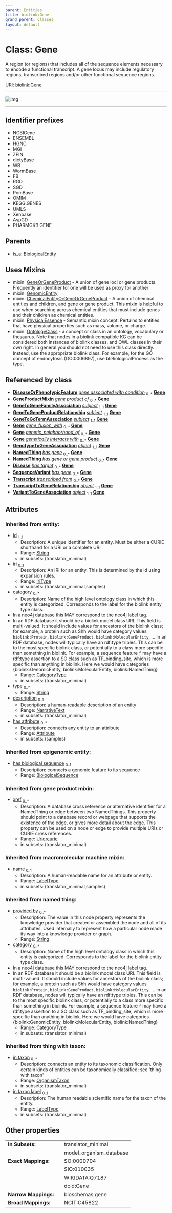 ```yaml
---
parent: Entities
title: biolink:Gene
grand_parent: Classes
layout: default
---
```


# Class: Gene


A region (or regions) that includes all of the sequence elements necessary to encode a functional transcript. A gene locus may include regulatory regions, transcribed regions and/or other functional sequence regions.

URI: [biolink:Gene](https://w3id.org/biolink/vocab/Gene)


---

![img](https://yuml.me/diagram/nofunky;dir:TB/class/[VariantToGeneAssociation],[TranscriptToGeneRelationship],[Transcript],[SequenceVariant],[PhysicalEssence],[OrganismTaxon],[OntologyClass],[NamedThing],[GenotypeToGeneAssociation],[GenomicEntity],[GeneToGoTermAssociation],[GeneToGeneProductRelationship],[GeneToGeneFamilyAssociation],[GeneProductMixin],[GeneOrGeneProduct],[GeneToGeneFamilyAssociation]-%20subject%201..1%3E[Gene%7Csymbol:string%20%3F;synonym:label_type%20%2A;has_biological_sequence:biological_sequence%20%3F;in_taxon_label(i):label_type%20%3F;provided_by(i):string%20%2A;xref(i):uriorcurie%20%2A;category(i):category_type%20%2B;id(i):string;iri(i):iri_type%20%3F;type(i):string%20%2A;name(i):label_type%20%3F;description(i):narrative_text%20%3F],[GeneToGeneProductRelationship]-%20subject%201..1%3E[Gene],[GeneToGoTermAssociation]-%20subject%201..1%3E[Gene],[GenotypeToGeneAssociation]-%20object%201..1%3E[Gene],[SequenceVariant]-%20has%20gene(i)%200..%2A%3E[Gene],[GeneGroupingMixin]-%20has%20gene%20or%20gene%20product%200..%2A%3E[Gene],[SequenceVariant]-%20has%20gene%200..%2A%3E[Gene],[TranscriptToGeneRelationship]-%20object%201..1%3E[Gene],[VariantToGeneAssociation]-%20object%201..1%3E[Gene],[Gene]uses%20-.-%3E[GeneOrGeneProduct],[Gene]uses%20-.-%3E[GenomicEntity],[Gene]uses%20-.-%3E[ChemicalEntityOrGeneOrGeneProduct],[Gene]uses%20-.-%3E[PhysicalEssence],[Gene]uses%20-.-%3E[OntologyClass],[BiologicalEntity]%5E-[Gene],[GeneGroupingMixin],[DiseaseOrPhenotypicFeature],[Disease],[ChemicalEntityOrGeneOrGeneProduct],[BiologicalEntity],[Attribute])

---


## Identifier prefixes

 * NCBIGene
 * ENSEMBL
 * HGNC
 * MGI
 * ZFIN
 * dictyBase
 * WB
 * WormBase
 * FB
 * RGD
 * SGD
 * PomBase
 * OMIM
 * KEGG.GENES
 * UMLS
 * Xenbase
 * AspGD
 * PHARMGKB.GENE

## Parents

 *  is_a: [BiologicalEntity](BiologicalEntity.md)

## Uses Mixins

 *  mixin: [GeneOrGeneProduct](GeneOrGeneProduct.md) - A union of gene loci or gene products. Frequently an identifier for one will be used as proxy for another
 *  mixin: [GenomicEntity](GenomicEntity.md)
 *  mixin: [ChemicalEntityOrGeneOrGeneProduct](ChemicalEntityOrGeneOrGeneProduct.md) - A union of chemical entities and children, and gene or gene product. This mixin is helpful to use when searching across chemical entities that must include genes and their children as chemical entities.
 *  mixin: [PhysicalEssence](PhysicalEssence.md) - Semantic mixin concept.  Pertains to entities that have physical properties such as mass, volume, or charge.
 *  mixin: [OntologyClass](OntologyClass.md) - a concept or class in an ontology, vocabulary or thesaurus. Note that nodes in a biolink compatible KG can be considered both instances of biolink classes, and OWL classes in their own right. In general you should not need to use this class directly. Instead, use the appropriate biolink class. For example, for the GO concept of endocytosis (GO:0006897), use bl:BiologicalProcess as the type.

## Referenced by class

 *  **[DiseaseOrPhenotypicFeature](DiseaseOrPhenotypicFeature.md)** *[gene associated with condition](gene_associated_with_condition.md)*  <sub>0..\*</sub>  **[Gene](Gene.md)**
 *  **[GeneProductMixin](GeneProductMixin.md)** *[gene product of](gene_product_of.md)*  <sub>0..\*</sub>  **[Gene](Gene.md)**
 *  **[GeneToGeneFamilyAssociation](GeneToGeneFamilyAssociation.md)** *[subject](subject.md)*  <sub>1..1</sub>  **[Gene](Gene.md)**
 *  **[GeneToGeneProductRelationship](GeneToGeneProductRelationship.md)** *[subject](subject.md)*  <sub>1..1</sub>  **[Gene](Gene.md)**
 *  **[GeneToGoTermAssociation](GeneToGoTermAssociation.md)** *[subject](subject.md)*  <sub>1..1</sub>  **[Gene](Gene.md)**
 *  **[Gene](Gene.md)** *[gene_fusion_with](gene_fusion_with.md)*  <sub>0..\*</sub>  **[Gene](Gene.md)**
 *  **[Gene](Gene.md)** *[genetic_neighborhood_of](genetic_neighborhood_of.md)*  <sub>0..\*</sub>  **[Gene](Gene.md)**
 *  **[Gene](Gene.md)** *[genetically interacts with](genetically_interacts_with.md)*  <sub>0..\*</sub>  **[Gene](Gene.md)**
 *  **[GenotypeToGeneAssociation](GenotypeToGeneAssociation.md)** *[object](object.md)*  <sub>1..1</sub>  **[Gene](Gene.md)**
 *  **[NamedThing](NamedThing.md)** *[has gene](has_gene.md)*  <sub>0..\*</sub>  **[Gene](Gene.md)**
 *  **[NamedThing](NamedThing.md)** *[has gene or gene product](has_gene_or_gene_product.md)*  <sub>0..\*</sub>  **[Gene](Gene.md)**
 *  **[Disease](Disease.md)** *[has target](has_target.md)*  <sub>0..\*</sub>  **[Gene](Gene.md)**
 *  **[SequenceVariant](SequenceVariant.md)** *[has gene](has_gene.md)*  <sub>0..\*</sub>  **[Gene](Gene.md)**
 *  **[Transcript](Transcript.md)** *[transcribed from](transcribed_from.md)*  <sub>0..\*</sub>  **[Gene](Gene.md)**
 *  **[TranscriptToGeneRelationship](TranscriptToGeneRelationship.md)** *[object](object.md)*  <sub>1..1</sub>  **[Gene](Gene.md)**
 *  **[VariantToGeneAssociation](VariantToGeneAssociation.md)** *[object](object.md)*  <sub>1..1</sub>  **[Gene](Gene.md)**

## Attributes


### Inherited from entity:

 * [id](id.md)  <sub>1..1</sub>
     * Description: A unique identifier for an entity. Must be either a CURIE shorthand for a URI or a complete URI
     * Range: [String](types/String.md)
     * in subsets: (translator_minimal)
 * [iri](iri.md)  <sub>0..1</sub>
     * Description: An IRI for an entity. This is determined by the id using expansion rules.
     * Range: [IriType](types/IriType.md)
     * in subsets: (translator_minimal,samples)
 * [category](category.md)  <sub>0..\*</sub>
     * Description: Name of the high level ontology class in which this entity is categorized. Corresponds to the label for the biolink entity type class.
 * In a neo4j database this MAY correspond to the neo4j label tag.
 * In an RDF database it should be a biolink model class URI.
This field is multi-valued. It should include values for ancestors of the biolink class; for example, a protein such as Shh would have category values `biolink:Protein`, `biolink:GeneProduct`, `biolink:MolecularEntity`, ...
In an RDF database, nodes will typically have an rdf:type triples. This can be to the most specific biolink class, or potentially to a class more specific than something in biolink. For example, a sequence feature `f` may have a rdf:type assertion to a SO class such as TF_binding_site, which is more specific than anything in biolink. Here we would have categories {biolink:GenomicEntity, biolink:MolecularEntity, biolink:NamedThing}
     * Range: [CategoryType](types/CategoryType.md)
     * in subsets: (translator_minimal)
 * [type](type.md)  <sub>0..\*</sub>
     * Range: [String](types/String.md)
 * [description](description.md)  <sub>0..1</sub>
     * Description: a human-readable description of an entity
     * Range: [NarrativeText](types/NarrativeText.md)
     * in subsets: (translator_minimal)
 * [has attribute](has_attribute.md)  <sub>0..\*</sub>
     * Description: connects any entity to an attribute
     * Range: [Attribute](Attribute.md)
     * in subsets: (samples)

### Inherited from epigenomic entity:

 * [has biological sequence](has_biological_sequence.md)  <sub>0..1</sub>
     * Description: connects a genomic feature to its sequence
     * Range: [BiologicalSequence](types/BiologicalSequence.md)

### Inherited from gene product mixin:

 * [xref](xref.md)  <sub>0..\*</sub>
     * Description: A database cross reference or alternative identifier for a NamedThing or edge between two  NamedThings.  This property should point to a database record or webpage that supports the existence of the edge, or  gives more detail about the edge. This property can be used on a node or edge to provide multiple URIs or CURIE cross references.
     * Range: [Uriorcurie](types/Uriorcurie.md)
     * in subsets: (translator_minimal)

### Inherited from macromolecular machine mixin:

 * [name](name.md)  <sub>0..1</sub>
     * Description: A human-readable name for an attribute or entity.
     * Range: [LabelType](types/LabelType.md)
     * in subsets: (translator_minimal,samples)

### Inherited from named thing:

 * [provided by](provided_by.md)  <sub>0..\*</sub>
     * Description: The value in this node property represents the knowledge provider that created or assembled the node and all of its attributes.  Used internally to represent how a particular node made its way into a knowledge provider or graph.
     * Range: [String](types/String.md)
 * [category](category.md)  <sub>0..\*</sub>
     * Description: Name of the high level ontology class in which this entity is categorized. Corresponds to the label for the biolink entity type class.
 * In a neo4j database this MAY correspond to the neo4j label tag.
 * In an RDF database it should be a biolink model class URI.
This field is multi-valued. It should include values for ancestors of the biolink class; for example, a protein such as Shh would have category values `biolink:Protein`, `biolink:GeneProduct`, `biolink:MolecularEntity`, ...
In an RDF database, nodes will typically have an rdf:type triples. This can be to the most specific biolink class, or potentially to a class more specific than something in biolink. For example, a sequence feature `f` may have a rdf:type assertion to a SO class such as TF_binding_site, which is more specific than anything in biolink. Here we would have categories {biolink:GenomicEntity, biolink:MolecularEntity, biolink:NamedThing}
     * Range: [CategoryType](types/CategoryType.md)
     * in subsets: (translator_minimal)

### Inherited from thing with taxon:

 * [in taxon](in_taxon.md)  <sub>0..\*</sub>
     * Description: connects an entity to its taxonomic classification. Only certain kinds of entities can be taxonomically classified; see 'thing with taxon'
     * Range: [OrganismTaxon](OrganismTaxon.md)
     * in subsets: (translator_minimal)
 * [in taxon label](in_taxon_label.md)  <sub>0..1</sub>
     * Description: The human readable scientific name for the taxon of the entity.
     * Range: [LabelType](types/LabelType.md)
     * in subsets: (translator_minimal)

## Other properties

|  |  |  |
| --- | --- | --- |
| **In Subsets:** | | translator_minimal |
|  | | model_organism_database |
| **Exact Mappings:** | | SO:0000704 |
|  | | SIO:010035 |
|  | | WIKIDATA:Q7187 |
|  | | dcid:Gene |
| **Narrow Mappings:** | | bioschemas:gene |
| **Broad Mappings:** | | NCIT:C45822 |


